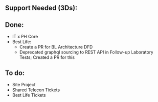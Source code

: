 ## Support Needed (3Ds):
## Done:
  - IT x PH Core
  - Best Life:
    - Create a PR for BL Architecture DFD
    - Deprecated graphql sourcing to REST API in Follow-up Laboratory Tests; Created a PR for this
## To do:
  - Site Project
  - Shared Telecon Tickets
  - Best Life Tickets
